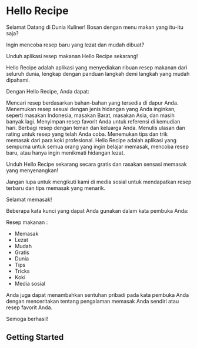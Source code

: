 # Hello Recipe

Selamat Datang di Dunia Kuliner!
Bosan dengan menu makan yang itu-itu saja?

Ingin mencoba resep baru yang lezat dan mudah dibuat?

Unduh aplikasi resep makanan Hello Recipe sekarang!

Hello Recipe adalah aplikasi yang menyediakan ribuan resep makanan dari seluruh dunia, lengkap dengan panduan langkah demi langkah yang mudah dipahami.

Dengan Hello Recipe, Anda dapat:

Mencari resep berdasarkan bahan-bahan yang tersedia di dapur Anda.
Menemukan resep sesuai dengan jenis hidangan yang Anda inginkan, seperti masakan Indonesia, masakan Barat, masakan Asia, dan masih banyak lagi.
Menyimpan resep favorit Anda untuk referensi di kemudian hari.
Berbagi resep dengan teman dan keluarga Anda.
Menulis ulasan dan rating untuk resep yang telah Anda coba.
Menemukan tips dan trik memasak dari para koki profesional.
Hello Recipe adalah aplikasi yang sempurna untuk semua orang yang ingin belajar memasak, mencoba resep baru, atau hanya ingin menikmati hidangan lezat.

Unduh Hello Recipe sekarang secara gratis dan rasakan sensasi memasak yang menyenangkan!

Jangan lupa untuk mengikuti kami di media sosial untuk mendapatkan resep terbaru dan tips memasak yang menarik.

Selamat memasak!

Beberapa kata kunci yang dapat Anda gunakan dalam kata pembuka Anda:

Resep makanan : 
- Memasak
- Lezat
- Mudah
- Gratis
- Dunia
- Tips
- Tricks
- Koki
- Media sosial

Anda juga dapat menambahkan sentuhan pribadi pada kata pembuka Anda dengan menceritakan tentang pengalaman memasak Anda sendiri atau resep favorit Anda.

Semoga berhasil!

## Getting Started


